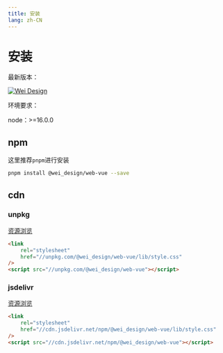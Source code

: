 ```yaml
---
title: 安装
lang: zh-CN
---
```


# 安装

最新版本：

[![Wei Design](https://img.shields.io/npm/v/@wei_design/web-vue.svg?style=flat-square)](https://www.npmjs.org/package/@wei_design/web-vue)

环境要求：

node：>=16.0.0

## npm

这里推荐`pnpm`进行安装

```bash
pnpm install @wei_design/web-vue --save
```

## cdn

### unpkg

[资源浏览](https://unpkg.com/@wei_design/web-vue/)

```html
<link
    rel="stylesheet"
    href="//unpkg.com/@wei_design/web-vue/lib/style.css"
/>
<script src="//unpkg.com/@wei_design/web-vue"></script>
```

### jsdelivr

[资源浏览](https://cdn.jsdelivr.net/npm/@wei_design/web-vue/)

```html
<link
    rel="stylesheet"
    href="//cdn.jsdelivr.net/npm/@wei_design/web-vue/lib/style.css"
/>
<script src="//cdn.jsdelivr.net/npm/@wei_design/web-vue"></script>
```
